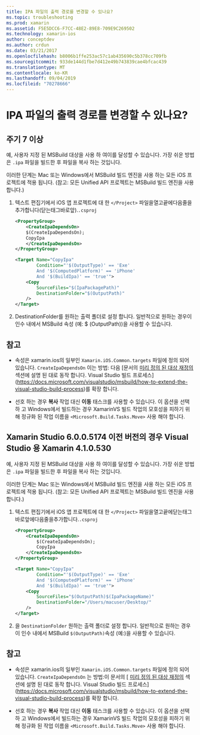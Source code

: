 ```yaml
---
title: IPA 파일의 출력 경로를 변경할 수 있나요?
ms.topic: troubleshooting
ms.prod: xamarin
ms.assetid: F5E5DCC6-F7CC-48E2-89E8-709E9C269502
ms.technology: xamarin-ios
author: conceptdev
ms.author: crdun
ms.date: 03/21/2017
ms.openlocfilehash: b8006b1ffe253ac57c1ab435690c5b378cc709fb
ms.sourcegitcommit: 933de144d1fbe7d412e49b743839cae4bfcac439
ms.translationtype: MT
ms.contentlocale: ko-KR
ms.lasthandoff: 09/04/2019
ms.locfileid: "70278666"
---
```

# <a name="can-i-change-the-output-path-of-the-ipa-file"></a>IPA 파일의 출력 경로를 변경할 수 있나요?

## <a name="for-cycle-7-and-higher"></a>주기 7 이상
예, 사용자 지정 된 MSBuild 대상을 사용 하 여이를 달성할 수 있습니다. 가장 쉬운 방법은 `.ipa` 파일을 빌드한 후 파일을 복사 하는 것입니다.

이러한 단계는 Mac 또는 Windows에서 MSBuild 빌드 엔진을 사용 하는 모든 iOS 프로젝트에 적용 됩니다. (참고: 모든 Unified API 프로젝트는 MSBuild 빌드 엔진을 사용 합니다.)

1. 텍스트 편집기에서 iOS 앱 프로젝트에 대 한 `</Project>` 파일을열고끝에다음줄을추가합니다(닫는태그바로앞).`.csproj`

    ```xml
    <PropertyGroup>
        <CreateIpaDependsOn>
        $(CreateIpaDependsOn);
        CopyIpa
        </CreateIpaDependsOn>
    </PropertyGroup>
    
    <Target Name="CopyIpa"
            Condition="'$(OutputType)' == 'Exe'
            And '$(ComputedPlatform)' == 'iPhone'
            And '$(BuildIpa)' == 'true'">
        <Copy
            SourceFiles="$(IpaPackagePath)"
            DestinationFolder="$(OutputPath)"
        />
    </Target>
    ```

2. DestinationFolder를 원하는 출력 폴더로 설정 합니다. 일반적으로 원하는 경우이 인수 내에서 MSBuild 속성 (예: $ (OutputPath))을 사용할 수 있습니다.

## <a name="notes"></a>참고
- 속성은 xamarin.ios의 일부인 `Xamarin.iOS.Common.targets` 파일에 정의 되어 있습니다. `CreateIpaDependsOn` 이는 방법: 다음 [문서의 [미리 정의 된 대상 재정의](https://docs.microsoft.com/visualstudio/msbuild/how-to-extend-the-visual-studio-build-process#overriding-predefined-targets) 섹션에 설명 된 대로 동작 합니다. Visual Studio 빌드 프로세스](https://docs.microsoft.com/visualstudio/msbuild/how-to-extend-the-visual-studio-build-process)를 확장 합니다.

- 선호 하는 경우 **복사** 작업 대신 **이동** 태스크를 사용할 수 있습니다. 이 옵션을 선택 하 고 Windows에서 빌드하는 경우 XamarinVS 빌드 작업의 모호성을 피하기 위해 정규화 된 작업 이름을 `<Microsoft.Build.Tasks.Move>` 사용 해야 합니다.

## <a name="for-versions-before-xamarin-studio-6005174--xamarin-for-visual-studio-410530"></a>Xamarin Studio 6.0.0.5174 이전 버전의 경우 Visual Studio 용 Xamarin 4.1.0.530

예, 사용자 지정 된 MSBuild 대상을 사용 하 여이를 달성할 수 있습니다. 가장 쉬운 방법은 `.ipa` 파일을 빌드한 후 파일을 복사 하는 것입니다.

이러한 단계는 Mac 또는 Windows에서 MSBuild 빌드 엔진을 사용 하는 모든 iOS 프로젝트에 적용 됩니다. (참고: 모든 Unified API 프로젝트는 MSBuild 빌드 엔진을 사용 합니다.)

1. 텍스트 편집기에서 iOS 앱 프로젝트에 대 한 `</Project>` 파일을열고끝에닫는태그바로앞에다음줄을추가합니다.`.csproj`

    ```xml
    <PropertyGroup>
        <CreateIpaDependsOn>
            $(CreateIpaDependsOn);
            CopyIpa
        </CreateIpaDependsOn>
    </PropertyGroup>

    <Target Name="CopyIpa"
            Condition="'$(OutputType)' == 'Exe'
            And '$(ComputedPlatform)' == 'iPhone'
            And '$(BuildIpa)' == 'true'">
        <Copy
            SourceFiles="$(OutputPath)$(IpaPackageName)"
            DestinationFolder="/Users/macuser/Desktop/"
        />
    </Target>
    ```

2. 을 `DestinationFolder` 원하는 출력 폴더로 설정 합니다. 일반적으로 원하는 경우이 인수 내에서 MSBuild `$(OutputPath)`속성 (예:)을 사용할 수 있습니다.

## <a name="notes"></a>참고
- 속성은 xamarin.ios의 일부인 `Xamarin.iOS.Common.targets` 파일에 정의 되어 있습니다. `CreateIpaDependsOn` 는 방법:이 문서의 [ [미리 정의 된 대상 재정의](https://docs.microsoft.com/visualstudio/msbuild/how-to-extend-the-visual-studio-build-process#overriding-predefined-targets) 섹션에 설명 된 대로 동작 합니다. Visual Studio 빌드 프로세스](https://docs.microsoft.com/visualstudio/msbuild/how-to-extend-the-visual-studio-build-process)를 확장 합니다.

- 선호 하는 경우 **복사** 작업 대신 **이동** 태스크를 사용할 수 있습니다. 이 옵션을 선택 하 고 Windows에서 빌드하는 경우 XamarinVS 빌드 작업의 모호성을 피하기 위해 정규화 된 작업 이름을 `<Microsoft.Build.Tasks.Move>` 사용 해야 합니다.
